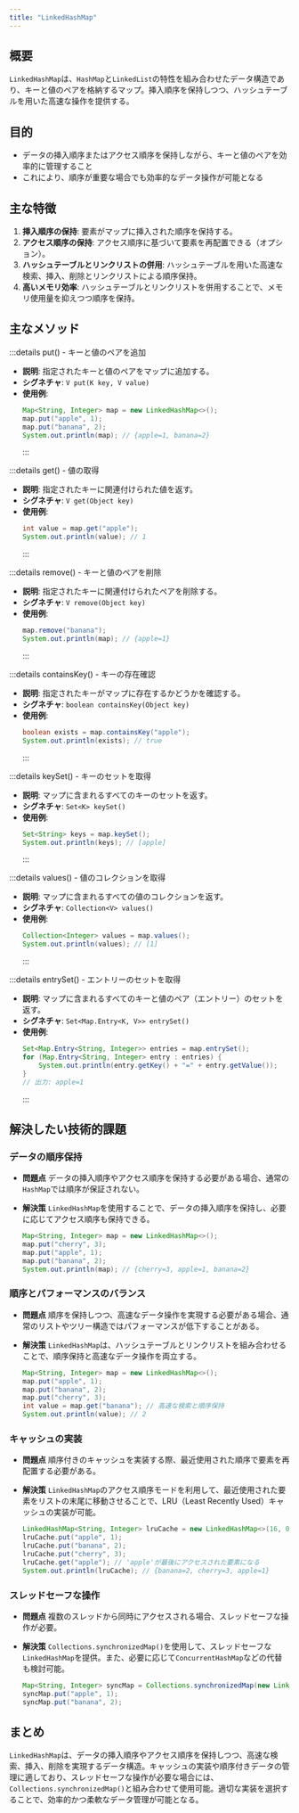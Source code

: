 ```yaml
---
title: "LinkedHashMap"
---
```


## 概要

`LinkedHashMap`は、`HashMap`と`LinkedList`の特性を組み合わせたデータ構造であり、キーと値のペアを格納するマップ。挿入順序を保持しつつ、ハッシュテーブルを用いた高速な操作を提供する。

## 目的

- データの挿入順序またはアクセス順序を保持しながら、キーと値のペアを効率的に管理すること
- これにより、順序が重要な場合でも効率的なデータ操作が可能となる

## 主な特徴

1. **挿入順序の保持**: 要素がマップに挿入された順序を保持する。
2. **アクセス順序の保持**: アクセス順序に基づいて要素を再配置できる（オプション）。
3. **ハッシュテーブルとリンクリストの併用**: ハッシュテーブルを用いた高速な検索、挿入、削除とリンクリストによる順序保持。
4. **高いメモリ効率**: ハッシュテーブルとリンクリストを併用することで、メモリ使用量を抑えつつ順序を保持。

## 主なメソッド

:::details put() - キーと値のペアを追加

- **説明**: 指定されたキーと値のペアをマップに追加する。
- **シグネチャ**: `V put(K key, V value)`
- **使用例**:
  ```java
  Map<String, Integer> map = new LinkedHashMap<>();
  map.put("apple", 1);
  map.put("banana", 2);
  System.out.println(map); // {apple=1, banana=2}
  ```
  :::

:::details get() - 値の取得

- **説明**: 指定されたキーに関連付けられた値を返す。
- **シグネチャ**: `V get(Object key)`
- **使用例**:
  ```java
  int value = map.get("apple");
  System.out.println(value); // 1
  ```
  :::

:::details remove() - キーと値のペアを削除

- **説明**: 指定されたキーに関連付けられたペアを削除する。
- **シグネチャ**: `V remove(Object key)`
- **使用例**:
  ```java
  map.remove("banana");
  System.out.println(map); // {apple=1}
  ```
  :::

:::details containsKey() - キーの存在確認

- **説明**: 指定されたキーがマップに存在するかどうかを確認する。
- **シグネチャ**: `boolean containsKey(Object key)`
- **使用例**:
  ```java
  boolean exists = map.containsKey("apple");
  System.out.println(exists); // true
  ```
  :::

:::details keySet() - キーのセットを取得

- **説明**: マップに含まれるすべてのキーのセットを返す。
- **シグネチャ**: `Set<K> keySet()`
- **使用例**:
  ```java
  Set<String> keys = map.keySet();
  System.out.println(keys); // [apple]
  ```
  :::

:::details values() - 値のコレクションを取得

- **説明**: マップに含まれるすべての値のコレクションを返す。
- **シグネチャ**: `Collection<V> values()`
- **使用例**:
  ```java
  Collection<Integer> values = map.values();
  System.out.println(values); // [1]
  ```
  :::

:::details entrySet() - エントリーのセットを取得

- **説明**: マップに含まれるすべてのキーと値のペア（エントリー）のセットを返す。
- **シグネチャ**: `Set<Map.Entry<K, V>> entrySet()`
- **使用例**:
  ```java
  Set<Map.Entry<String, Integer>> entries = map.entrySet();
  for (Map.Entry<String, Integer> entry : entries) {
      System.out.println(entry.getKey() + "=" + entry.getValue());
  }
  // 出力: apple=1
  ```
  :::

## 解決したい技術的課題

### データの順序保持

- **問題点**
  データの挿入順序やアクセス順序を保持する必要がある場合、通常の`HashMap`では順序が保証されない。

- **解決策**
  `LinkedHashMap`を使用することで、データの挿入順序を保持し、必要に応じてアクセス順序も保持できる。

  ```java
  Map<String, Integer> map = new LinkedHashMap<>();
  map.put("cherry", 3);
  map.put("apple", 1);
  map.put("banana", 2);
  System.out.println(map); // {cherry=3, apple=1, banana=2}
  ```

### 順序とパフォーマンスのバランス

- **問題点**
  順序を保持しつつ、高速なデータ操作を実現する必要がある場合、通常のリストやツリー構造ではパフォーマンスが低下することがある。

- **解決策**
  `LinkedHashMap`は、ハッシュテーブルとリンクリストを組み合わせることで、順序保持と高速なデータ操作を両立する。

  ```java
  Map<String, Integer> map = new LinkedHashMap<>();
  map.put("apple", 1);
  map.put("banana", 2);
  map.put("cherry", 3);
  int value = map.get("banana"); // 高速な検索と順序保持
  System.out.println(value); // 2
  ```

### キャッシュの実装

- **問題点**
  順序付きのキャッシュを実装する際、最近使用された順序で要素を再配置する必要がある。

- **解決策**
  `LinkedHashMap`のアクセス順序モードを利用して、最近使用された要素をリストの末尾に移動させることで、LRU（Least Recently Used）キャッシュの実装が可能。

  ```java
  LinkedHashMap<String, Integer> lruCache = new LinkedHashMap<>(16, 0.75f, true);
  lruCache.put("apple", 1);
  lruCache.put("banana", 2);
  lruCache.put("cherry", 3);
  lruCache.get("apple"); // 'apple'が最後にアクセスされた要素になる
  System.out.println(lruCache); // {banana=2, cherry=3, apple=1}
  ```

### スレッドセーフな操作

- **問題点**
  複数のスレッドから同時にアクセスされる場合、スレッドセーフな操作が必要。

- **解決策**
  `Collections.synchronizedMap()`を使用して、スレッドセーフな`LinkedHashMap`を提供。また、必要に応じて`ConcurrentHashMap`などの代替も検討可能。

  ```java
  Map<String, Integer> syncMap = Collections.synchronizedMap(new LinkedHashMap<>());
  syncMap.put("apple", 1);
  syncMap.put("banana", 2);
  ```

## まとめ

`LinkedHashMap`は、データの挿入順序やアクセス順序を保持しつつ、高速な検索、挿入、削除を実現するデータ構造。キャッシュの実装や順序付きデータの管理に適しており、スレッドセーフな操作が必要な場合には、`Collections.synchronizedMap()`と組み合わせて使用可能。適切な実装を選択することで、効率的かつ柔軟なデータ管理が可能となる。
